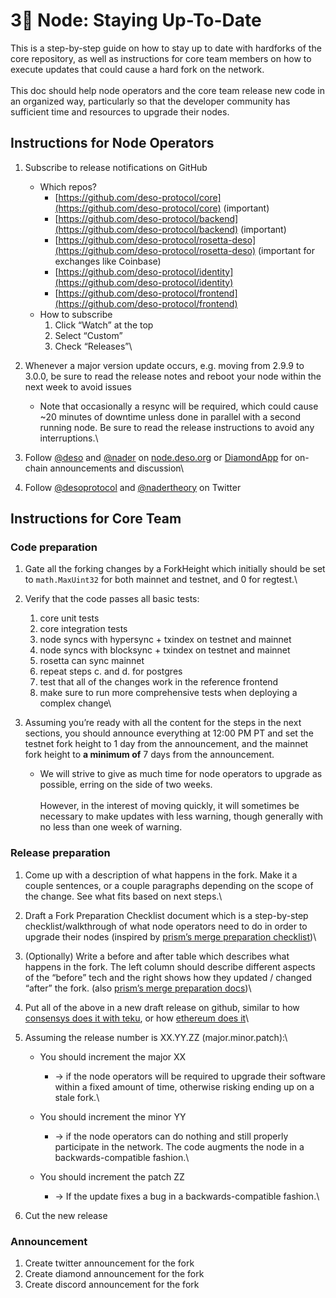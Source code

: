 # 3⃣ Node: Staying Up-To-Date

This is a step-by-step guide on how to stay up to date with hardforks of the core repository, as well as instructions for core team members on how to execute updates that could cause a hard fork on the network.\
\
This doc should help node operators and the core team release new code in an organized way, particularly so that the developer community has sufficient time and resources to upgrade their nodes.

## Instructions for Node Operators <a href="#_cv2t10tt14ya" id="_cv2t10tt14ya"></a>

1. Subscribe to release notifications on GitHub
   * Which repos?
     * [https://github.com/deso-protocol/core](https://github.com/deso-protocol/core) (important)
     * [https://github.com/deso-protocol/backend](https://github.com/deso-protocol/backend) (important)
     * [https://github.com/deso-protocol/rosetta-deso](https://github.com/deso-protocol/rosetta-deso) (important for exchanges like Coinbase)
     * [https://github.com/deso-protocol/identity](https://github.com/deso-protocol/identity)
     * [https://github.com/deso-protocol/frontend](https://github.com/deso-protocol/frontend)
   * How to subscribe
     1. Click “Watch” at the top
     2. Select “Custom”
     3. Check “Releases”\

2. Whenever a major version update occurs, e.g. moving from 2.9.9 to 3.0.0, be sure to read the release notes and reboot your node within the next week to avoid issues
   * Note that occasionally a resync will be required, which could cause \~20 minutes of downtime unless done in parallel with a second running node. Be sure to read the release instructions to avoid any interruptions.\

3. Follow [@deso](https://diamondapp.com/u/deso) and [@nader](https://diamondapp.com/u/nader) on [node.deso.org](https://node.deso.org/) or [DiamondApp](https://diamondapp.com/) for on-chain announcements and discussion\

4. Follow [@desoprotocol](https://twitter.com/desoprotocol) and [@nadertheory](https://twitter.com/nadertheory) on Twitter

## Instructions for Core Team <a href="#_9wdvp7tesgvk" id="_9wdvp7tesgvk"></a>

### Code preparation <a href="#_2tidf3tg7ql4" id="_2tidf3tg7ql4"></a>

1. Gate all the forking changes by a ForkHeight which initially should be set to `math.MaxUint32` for both mainnet and testnet, and 0 for regtest.\

2. Verify that the code passes all basic tests:
   1. core unit tests
   2. core integration tests
   3. node syncs with hypersync + txindex on testnet and mainnet
   4. node syncs with blocksync + txindex on testnet and mainnet
   5. rosetta can sync mainnet
   6. repeat steps c. and d. for postgres
   7. test that all of the changes work in the reference frontend
   8. make sure to run more comprehensive tests when deploying a complex change\

3. Assuming you’re ready with all the content for the steps in the next sections, you should announce everything at 12:00 PM PT and set the testnet fork height to 1 day from the announcement, and the mainnet fork height to **a minimum of** 7 days from the announcement.
   * We will strive to give as much time for node operators to upgrade as possible, erring on the side of two weeks.\
     \
     However, in the interest of moving quickly, it will sometimes be necessary to make updates with less warning, though generally with no less than one week of warning.

### Release preparation <a href="#_nkce44tidl7s" id="_nkce44tidl7s"></a>

1. Come up with a description of what happens in the fork. Make it a couple sentences, or a couple paragraphs depending on the scope of the change. See what fits based on next steps.\

2. Draft a Fork Preparation Checklist document which is a step-by-step checklist/walkthrough of what node operators need to do in order to upgrade their nodes (inspired by [prism’s merge preparation checklist](https://docs.prylabs.network/docs/prepare-for-merge))\

3. (Optionally) Write a before and after table which describes what happens in the fork. The left column should describe different aspects of the “before” tech and the right shows how they updated / changed “after” the fork. (also [prism’s merge preparation docs](https://docs.prylabs.network/docs/prepare-for-merge#the-merge-before-and-now))\

4. Put all of the above in a new draft release on github, similar to how [consensys does it with teku](https://github.com/ConsenSys/teku/releases), or how [ethereum does it](https://github.com/ethereum/go-ethereum/releases)\

5. Assuming the release number is XX.YY.ZZ (major.minor.patch):\

   * You should increment the major XX
     * \-> if the node operators will be required to upgrade their software within a fixed amount of time, otherwise risking ending up on a stale fork.\

   * You should increment the minor YY
     * \-> if the node operators can do nothing and still properly participate in the network. The code augments the node in a backwards-compatible fashion.\

   * You should increment the patch ZZ
     * \-> If the update fixes a bug in a backwards-compatible fashion.\

6. Cut the new release

### Announcement <a href="#_persa8n1a2dg" id="_persa8n1a2dg"></a>

1. Create twitter announcement for the fork
2. Create diamond announcement for the fork
3. Create discord announcement for the fork
